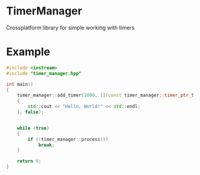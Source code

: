 # TimerManager
Crossplatform library for simple working with timers
# Example
```c++
#include <iostream>
#include "timer_manager.hpp"

int main()
{
	timer_manager::add_timer(1000, [](const timer_manager::timer_ptr_t &timer_ptr)
	{
		std::cout << "Hello, World!" << std::endl;
	}, false);


	while (true)
	{
		if (!timer_manager::process())
			break;
	}

	return 0;
}
```

